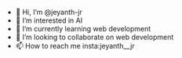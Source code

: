 - 👋 Hi, I’m @jeyanth-jr
- 👀 I’m interested in AI
- 🌱 I’m currently learning web development
- 💞️ I’m looking to collaborate on web development
- 📫 How to reach me insta:jeyanth__jr

<!---
jeyanth-jr/jeyanth-jr is a ✨ special ✨ repository because its `README.md` (this file) appears on your GitHub profile.
You can click the Preview link to take a look at your changes.
--->
